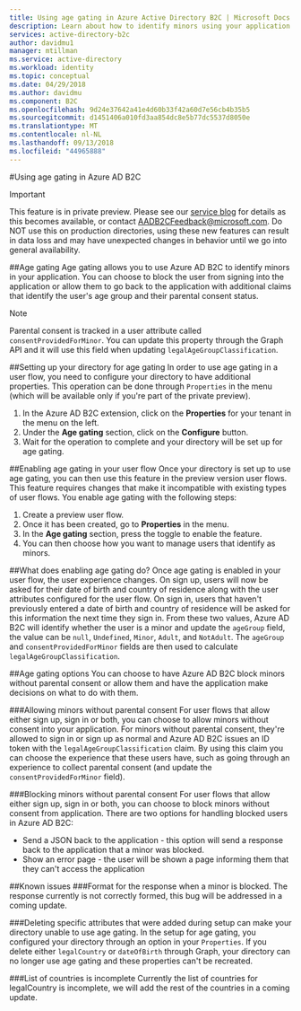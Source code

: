```yaml
---
title: Using age gating in Azure Active Directory B2C | Microsoft Docs
description: Learn about how to identify minors using your application.
services: active-directory-b2c
author: davidmu1
manager: mtillman
ms.service: active-directory
ms.workload: identity
ms.topic: conceptual
ms.date: 04/29/2018
ms.author: davidmu
ms.component: B2C
ms.openlocfilehash: 9d24e37642a41e4d60b33f42a60d7e56cb4b35b5
ms.sourcegitcommit: d1451406a010fd3aa854dc8e5b77dc5537d8050e
ms.translationtype: MT
ms.contentlocale: nl-NL
ms.lasthandoff: 09/13/2018
ms.locfileid: "44965888"
---
```

#<a name="using-age-gating-in-azure-ad-b2c"></a>Using age gating in Azure AD B2C

>[!IMPORTANT]
>This feature is in private preview.  Please see our [service blog](https://blogs.msdn.microsoft.com/azureadb2c/) for details as this becomes available, or contact AADB2CFeedback@microsoft.com.  Do NOT use this on production directories, using these new features can result in data loss and may have unexpected changes in behavior until we go into general availability.  
>

##<a name="age-gating"></a>Age gating
Age gating allows you to use Azure AD B2C to identify minors in your application.  You can choose to block the user from signing into the application or allow them to go back to the application with additional claims that identify the user's age group and their parental consent status.  

>[!NOTE]
>Parental consent is tracked in a user attribute called `consentProvidedForMinor`.  You can update this property through the Graph API and it will use this field when updating `legalAgeGroupClassification`.
>

##<a name="setting-up-your-directory-for-age-gating"></a>Setting up your directory for age gating
In order to use age gating in a user flow, you need to configure your directory to have additional properties. This operation can be done through `Properties` in the menu (which will be available only if you're part of the private preview).  
1. In the Azure AD B2C extension, click on the **Properties** for your tenant in the menu on the left.
2. Under the **Age gating** section, click on the **Configure** button.
3. Wait for the operation to complete and your directory will be set up for age gating.

##<a name="enabling-age-gating-in-your-user-flow"></a>Enabling age gating in your user flow
Once your directory is set up to use age gating, you can then use this feature in the preview version user flows.  This feature requires changes that make it incompatible with existing types of user flows.  You enable age gating with the following steps:
1. Create a preview user flow.
2. Once it has been created, go to **Properties** in the menu.
3. In the **Age gating** section, press the toggle to enable the feature.
4. You can then choose how you want to manage users that identify as minors.

##<a name="what-does-enabling-age-gating-do"></a>What does enabling age gating do?
Once age gating is enabled in your user flow, the user experience changes.  On sign up, users will now be asked for their date of birth and country of residence along with the user attributes configured for the user flow.  On sign in, users that haven't previously entered a date of birth and country of residence will be asked for this information the next time they sign in.  From these two values, Azure AD B2C will identify whether the user is a minor and update the `ageGroup` field, the value can be `null`, `Undefined`, `Minor`, `Adult`, and `NotAdult`.  The `ageGroup` and `consentProvidedForMinor` fields are then used to calculate `legalAgeGroupClassification`. 

##<a name="age-gating-options"></a>Age gating options
You can choose to have Azure AD B2C block minors without parental consent or allow them and have the application make decisions on what to do with them.  

###<a name="allowing-minors-without-parental-consent"></a>Allowing minors without parental consent
For user flows that allow either sign up, sign in or both, you can choose to allow minors without consent into your application.  For minors without parental consent, they're allowed to sign in or sign up as normal and Azure AD B2C issues an ID token with the `legalAgeGroupClassification` claim.  By using this claim you can choose the experience that these users have, such as going through an experience to collect parental consent (and update the `consentProvidedForMinor` field).

###<a name="blocking-minors-without-parental-consent"></a>Blocking minors without parental consent
For user flows that allow either sign up, sign in or both, you can choose to block minors without consent from application.  There are two options for handling blocked users in Azure AD B2C:
* Send a JSON back to the application - this option will send a response back to the application that a minor was blocked.
* Show an error page -  the user will be shown a page informing them that they can't access the application

##<a name="known-issues"></a>Known issues
###<a name="format-for-the-response-when-a-minor-is-blocked"></a>Format for the response when a minor is blocked.
The response currently is not correctly formed, this bug will be addressed in a coming update.

###<a name="deleting-specific-attributes-that-were-added-during-setup-can-make-your-directory-unable-to-use-age-gating"></a>Deleting specific attributes that were added during setup can make your directory unable to use age gating.
In the setup for age gating, you configured your directory through an option in your `Properties`.  If you delete either `legalCountry` or `dateOfBirth` through Graph, your directory can no longer use age gating and these properties can't be recreated.

###<a name="list-of-countries-is-incomplete"></a>List of countries is incomplete
Currently the list of countries for legalCountry is incomplete, we will add the rest of the countries in a coming update.